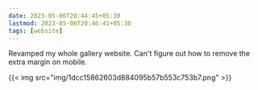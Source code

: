 ```yaml
---
date: 2023-05-06T20:44:45+05:30
lastmod: 2023-05-06T20:46:41+05:30
tags: [website]
---
```


Revamped my whole gallery website. Can't figure out how to remove the extra margin on mobile.

{{< img src="img/1dcc15862603d884095b57b553c753b7.png" >}} 
